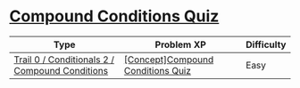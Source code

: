 # [Compound Conditions Quiz](https://www.codetree.ai/trails/complete/curated-cards/nl-pre-compound-conditions)

|Type|Problem XP|Difficulty|
|---|---|---|
|[Trail 0 / Conditionals 2 / Compound Conditions](https://www.codetree.ai/trail-info/codetree-101/)|[[Concept]Compound Conditions Quiz](https://www.codetree.ai/trails/complete/curated-cards/nl-pre-compound-conditions/)|Easy|

